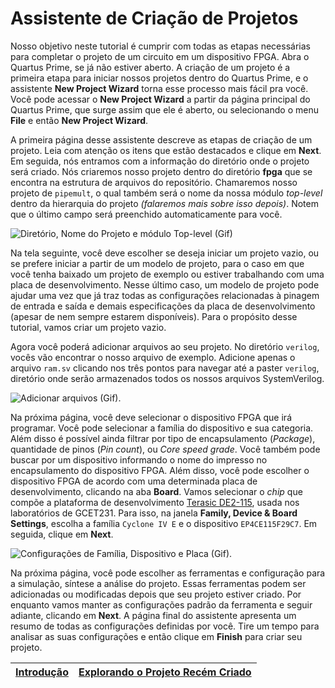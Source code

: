 # Assistente de Criação de Projetos

Nosso objetivo neste tutorial é cumprir com todas as etapas necessárias para completar o projeto de um circuito em um dispositivo FPGA. Abra o Quartus Prime, se já não estiver aberto. A criação de um projeto é a primeira etapa para iniciar nossos projetos dentro do Quartus Prime, e o assistente **New Project Wizard** torna esse processo mais fácil pra você. Você pode acessar o **New Project Wizard** a partir da página principal do Quartus Prime, que surge assim que ele é aberto, ou selecionando o menu **File** e então **New Project Wizard**.

A primeira página desse assistente descreve as etapas de criação de um projeto. Leia com atenção os itens que estão destacados e clique em **Next**. Em seguida, nós entramos com a informação do diretório onde o projeto será criado. Nós criaremos nosso projeto dentro do diretório **fpga** que se encontra na estrutura de arquivos do repositório. Chamaremos nosso projeto de `pipemult`, o qual também será o nome da nossa módulo _top-level_ dentro da hierarquia do projeto _(falaremos mais sobre isso depois)_. Notem que o último campo será preenchido automaticamente para você.

![Diretório, Nome do Projeto e módulo Top-level (Gif)](https://i.loli.net/2021/04/23/OS9QAJget1iM8ln.gif)

Na tela seguinte, você deve escolher se deseja iniciar um projeto vazio, ou se prefere iniciar a partir de um modelo de projeto, para o caso em que você tenha baixado um projeto de exemplo ou estiver trabalhando com uma placa de desenvolvimento. Nesse último caso, um modelo de projeto pode ajudar uma vez que já traz todas as configurações relacionadas à pinagem de entrada e saída e demais especificações da placa de desenvolvimento (apesar de nem sempre estarem disponíveis). Para o propósito desse tutorial, vamos criar um projeto vazio.

Agora você poderá adicionar arquivos ao seu projeto. No diretório `verilog`, vocês vão encontrar o nosso arquivo de exemplo. Adicione apenas o arquivo `ram.sv` clicando nos três pontos para navegar até a paster `verilog`, diretório onde serão armazenados todos os nossos arquivos SystemVerilog.

![Adicionar arquivos (Gif).](https://i.loli.net/2021/04/24/LbuoYA4z1ITCB5t.gif)

Na próxima página, você deve selecionar o dispositivo FPGA que irá programar. Você pode selecionar a família do dispositivo e sua categoria. Além disso é possível ainda filtrar por tipo de encapsulamento (_Package_), quantidade de pinos (_Pin count_), ou _Core speed grade_. Você também pode buscar por um dispositivo informando o nome do impresso no encapsulamento do dispositivo FPGA. Além disso, você pode escolher o dispositivo FPGA de acordo com uma determinada placa de desenvolvimento, clicando na aba **Board**. Vamos selecionar o _chip_ que compõe a plataforma de desenvolvimento [Terasic DE2-115](http://www.terasic.com.tw/cgi-bin/page/archive.pl?Language=English&CategoryNo=139&No=502), usada nos laboratórios de GCET231. Para isso, na janela **Family, Device & Board Settings**, escolha a família `Cyclone IV E` e o dispositivo `EP4CE115F29C7`. Em seguida, clique em **Next**.

![Configurações de Família, Dispositivo e Placa (Gif).](https://i.loli.net/2021/04/24/xfmVHFIG9rRckKQ.gif)

Na próxima página, você pode escolher as ferramentas e configuração para a simulação, síntese a análise do projeto. Essas ferramentas podem ser adicionadas ou modificadas depois que seu projeto estiver criado. Por enquanto vamos manter as configurações padrão da ferramenta e seguir adiante, clicando em **Next**. A página final do assistente apresenta um resumo de todas as configurações definidas por você. Tire um tempo para analisar as suas configurações e então clique em **Finish** para criar seu projeto.

| [Introdução](../pages/megawizard.md) | [Explorando o Projeto Recém Criado](project.md) |
| :----------------------------------- | ----------------------------------------------: |

